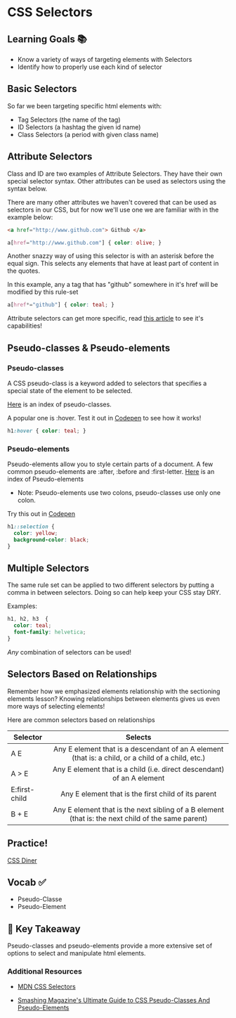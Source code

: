 # CSS Selectors



## Learning Goals 📚
- Know a variety of ways of targeting elements with Selectors
- Identify how to properly use each kind of selector

## Basic Selectors
So far we been targeting specific html elements with:
- Tag Selectors (the name of the tag)
- ID Selectors (a hashtag the given id name)
- Class Selectors (a period with given class name)


## Attribute Selectors
Class and ID are two examples of Attribute Selectors. They have their own special selector syntax. Other attributes can be used as selectors using the syntax below.

 There are many other attributes we haven't covered that can be used as selectors in our CSS, but for now we'll use one we are familiar with in the example below:

```html
<a href="http://www.github.com"> Github </a>
```

```css
a[href="http://www.github.com"] { color: olive; }
```

Another snazzy way of using this selector is with an asterisk before the equal sign. This selects any elements that have at least part of content in the quotes.

In this example, any a tag that has "github" somewhere in it's href will be modified by this rule-set
```css
a[href*="github"] { color: teal; }
```

Attribute selectors can get more specific, read [this article](https://css-tricks.com/attribute-selectors/) to see it's capabilities!


## Pseudo-classes & Pseudo-elements

### Pseudo-classes
A CSS pseudo-class is a keyword added to selectors that specifies a special state of the element to be selected.

[Here](https://developer.mozilla.org/en-US/docs/Web/CSS/Pseudo-classes) is an index of pseudo-classes.

A popular one is :hover. Test it out in [Codepen](http://codepen.io) to see how it works!
```css
h1:hover { color: teal; }
```
### Pseudo-elements
Pseudo-elements allow you to style certain parts of a document. A few common pseudo-elements are :after, :before and :first-letter. [Here](https://developer.mozilla.org/en-US/docs/Web/CSS/pseudo-elements) is an index of Pseudo-elements

- Note: Pseudo-elements use two colons, pseudo-classes use only one colon.

Try this out in [Codepen](http://codepen.io)
```css
h1::selection {
  color: yellow;
  background-color: black;
}
```


## Multiple Selectors
The same rule set can be applied to two different selectors by putting a comma in between selectors. Doing so can help keep your CSS stay DRY.

Examples:
```css
h1, h2, h3  {
  color: teal;
  font-family: helvetica;
}
```

*Any* combination of selectors can be used!

## Selectors Based on Relationships
Remember how we emphasized elements relationship with the sectioning elements lesson? Knowing relationships between elements gives us even more ways of selecting elements!

Here are common selectors based on relationships

| Selector      | Selects        
| ------------- |:-------------:|
| A E      | Any E element that is a descendant of an A element (that is: a child, or a child of a child, etc.) |
| A > E     | Any E element that is a child (i.e. direct descendant) of an A element     |  
| E:first-child | Any E element that is the first child of its parent    |  
| B + E | Any E element that is the next sibling of a B element (that is: the next child of the same parent)    | 


## Practice!
[CSS Diner](http://flukeout.github.io/)

## Vocab ✅
  - Pseudo-Classe
  - Pseudo-Element


## 🔑 Key Takeaway
Pseudo-classes and pseudo-elements provide a more extensive set of options to select and manipulate html elements.

### Additional Resources
- [MDN CSS Selectors](https://developer.mozilla.org/en-US/docs/Learn/CSS/Introduction_to_CSS/Selectors)

- [Smashing Magazine's Ultimate Guide to CSS Pseudo-Classes And Pseudo-Elements](https://www.smashingmagazine.com/2016/05/an-ultimate-guide-to-css-pseudo-classes-and-pseudo-elements/)
